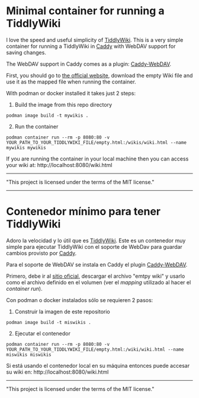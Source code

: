 # Minimal container for running a TiddlyWiki

I love the speed and useful simplicity of [TiddlyWiki](https://tiddlywiki.com/). This is a very simple container for running a TiddlyWiki in [Caddy](https://caddyserver.com/) with WebDAV support for saving changes.

The WebDAV support in Caddy comes as a plugin: [Caddy-WebDAV](github.com/mholt/caddy-webdav).

First, you should go to [the official website](https://tiddlywiki.com/), download the empty Wiki file and use it as the mapped file when running the container.

With podman or docker installed it takes just 2 steps:

1. Build the image from this repo directory
```
podman image build -t mywikis .
```

2. Run the container
```
podman container run --rm -p 8080:80 -v YOUR_PATH_TO_YOUR_TIDDLYWIKI_FILE/empty.html:/wikis/wiki.html --name mywikis mywikis
```

If you are running the container in your local machine then you can access your wiki at: http://localhost:8080/wiki.html

-------
"This project is licensed under the terms of the MIT license."

---------------------

# Contenedor mínimo para tener TiddlyWiki

Adoro la velocidad y lo útil que es [TiddlyWiki](https://tiddlywiki.com/). Este es un contenedor muy simple para ejecutar TiddlyWiki con el soporte de WebDav para guardar cambios provisto por [Caddy](https://caddyserver.com/).

Para el soporte de WebDAV se instala en Caddy el plugin [Caddy-WebDAV](github.com/mholt/caddy-webdav).

Primero, debe ir al [sitio oficial](https://tiddlywiki.com/), descargar el archivo "emtpy wiki" y usarlo como el archivo definido en el volumen (ver el _mapping_ utilizado al hacer el _container run_).

Con podman o docker instalados sólo se requieren 2 pasos:

1. Construir la imagen de este repositorio
```
podman image build -t miswikis .
```

2. Ejecutar el contenedor 
```
podman container run --rm -p 8080:80 -v YOUR_PATH_TO_YOUR_TIDDLYWIKI_FILE/empty.html:/wiki/wiki.html --name miswikis miswikis
```

Si está usando el contenedor local en su máquina entonces puede accesar su wiki en: http://localhost:8080/wiki.html

-------
"This project is licensed under the terms of the MIT license."
